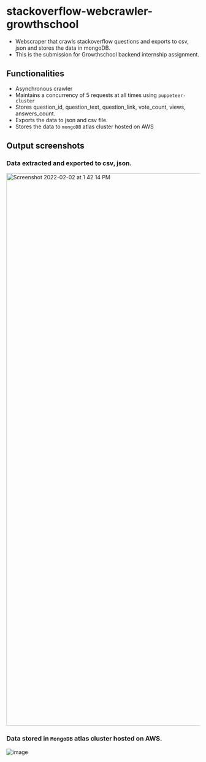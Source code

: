 # stackoverflow-webcrawler-growthschool
- Webscraper that crawls stackoverflow questions and exports to csv, json and stores the data in mongoDB.
- This is the submission for Growthschool backend internship assignment.

## Functionalities
- Asynchronous crawler
- Maintains a concurrency of 5 requests at all times using `puppeteer-cluster`
- Stores question_id, question_text, question_link, vote_count, views, answers_count.
- Exports the data to json and csv file.
- Stores the data to `mongoDB` atlas cluster hosted on AWS

## Output screenshots
### Data extracted and exported to csv, json.
<img width="1440" alt="Screenshot 2022-02-02 at 1 42 14 PM" src="https://user-images.githubusercontent.com/65719940/152117119-aba20345-cb3d-4b2e-a998-53f95b6a193f.png">

### Data stored in `MongoDB` atlas cluster hosted on AWS.
![image](https://user-images.githubusercontent.com/65719940/152117593-2412589f-8a7f-4d27-a2b5-8193af52de98.png)





